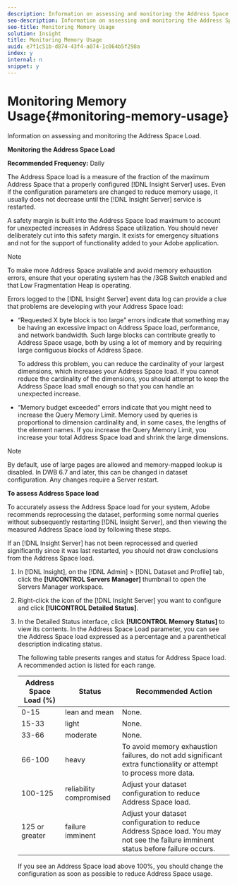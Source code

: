 ```yaml
---
description: Information on assessing and monitoring the Address Space Load.
seo-description: Information on assessing and monitoring the Address Space Load.
seo-title: Monitoring Memory Usage
solution: Insight
title: Monitoring Memory Usage
uuid: e7f1c51b-d874-43f4-a074-1c064b5f298a
index: y
internal: n
snippet: y
---
```


# Monitoring Memory Usage{#monitoring-memory-usage}

Information on assessing and monitoring the Address Space Load.

 **Monitoring the Address Space Load**

**Recommended Frequency:** Daily

The Address Space load is a measure of the fraction of the maximum Address Space that a properly configured [!DNL Insight Server] uses. Even if the configuration parameters are changed to reduce memory usage, it usually does not decrease until the [!DNL Insight Server] service is restarted.

A safety margin is built into the Address Space load maximum to account for unexpected increases in Address Space utilization. You should never deliberately cut into this safety margin. It exists for emergency situations and not for the support of functionality added to your Adobe application.

>[!NOTE]
>
>To make more Address Space available and avoid memory exhaustion errors, ensure that your operating system has the /3GB Switch enabled and that Low Fragmentation Heap is operating.

Errors logged to the [!DNL Insight Server] event data log can provide a clue that problems are developing with your Address Space load:

* “Requested X byte block is too large” errors indicate that something may be having an excessive impact on Address Space load, performance, and network bandwidth. Such large blocks can contribute greatly to Address Space usage, both by using a lot of memory and by requiring large contiguous blocks of Address Space.

  To address this problem, you can reduce the cardinality of your largest dimensions, which increases your Address Space load. If you cannot reduce the cardinality of the dimensions, you should attempt to keep the Address Space load small enough so that you can handle an unexpected increase. 
* “Memory budget exceeded” errors indicate that you might need to increase the Query Memory Limit. Memory used by queries is proportional to dimension cardinality and, in some cases, the lengths of the element names. If you increase the Query Memory Limit, you increase your total Address Space load and shrink the large dimensions.

>[!NOTE]
>
>By default, use of large pages are allowed and memory-mapped lookup is disabled. In DWB 6.7 and later, this can be changed in dataset configuration. Any changes require a Server restart.

**To assess Address Space load**

To accurately assess the Address Space load for your system, Adobe recommends reprocessing the dataset, performing some normal queries without subsequently restarting [!DNL Insight Server], and then viewing the measured Address Space load by following these steps.

If an [!DNL Insight Server] has not been reprocessed and queried significantly since it was last restarted, you should not draw conclusions from the Address Space load. 

1. In [!DNL Insight], on the [!DNL Admin] > [!DNL Dataset and Profile] tab, click the **[!UICONTROL Servers Manager]** thumbnail to open the Servers Manager workspace.
1. Right-click the icon of the [!DNL Insight Server] you want to configure and click **[!UICONTROL Detailed Status]**.
1. In the Detailed Status interface, click **[!UICONTROL Memory Status]** to view its contents. In the Address Space Load parameter, you can see the Address Space load expressed as a percentage and a parenthetical description indicating status.

   The following table presents ranges and status for Address Space load. A recommended action is listed for each range.

   |  Address Space Load (%)  | Status  | Recommended Action  |
   |---|---|---|
   |  0-15  | lean and mean  | None.  |
   |  15-33  | light  | None.  |
   |  33-66  | moderate  | None.  |
   |  66-100  | heavy  | To avoid memory exhaustion failures, do not add significant extra functionality or attempt to process more data.  |
   |  100-125  | reliability compromised  | Adjust your dataset configuration to reduce Address Space load.  |
   |  125 or greater  | failure imminent  | Adjust your dataset configuration to reduce Address Space load. You may not see the failure imminent status before failure occurs.  |

   If you see an Address Space load above 100%, you should change the configuration as soon as possible to reduce Address Space usage. 

